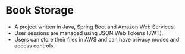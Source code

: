 # Book Storage

- A project written in Java, Spring Boot and Amazon Web Services.
- User sessions are managed using JSON Web Tokens (JWT).
- Users can store their files in AWS and can have privacy modes and access controls.

